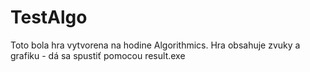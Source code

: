 # TestAlgo

Toto bola hra vytvorena na hodine Algorithmics. Hra obsahuje zvuky a grafiku - dá sa spustiť pomocou result.exe 

